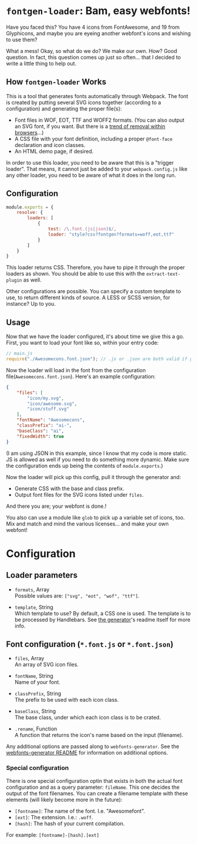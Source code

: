 # `fontgen-loader`: Bam, easy webfonts!

Have you faced this? You have 4 icons from FontAwesome, and 19 from Glyphicons, and maybe you are eyeing another webfont's icons and wishing to use them?

What a mess! Okay, so what do we do? We make our own. How? Good question. In fact, this question comes up just so often... that I decided to write a little thing to help out.

## How `fontgen-loader` Works

This is a tool that generates fonts automatically through Webpack. The font is created by putting several SVG icons together (according to a configuration) and generating the proper file(s):

- Font files in WOF, EOT, TTF and WOFF2 formats. (You can also output an SVG font, if you want. But there is a [trend of removal within browsers](http://caniuse.com/#feat=svg-fonts)...)
- A CSS file with your font definition, including a proper `@font-face` declaration and icon classes.
- An HTML demo page, if desired.

In order to use this loader, you need to be aware that this is a "trigger loader". That means, it cannot just be added to your `webpack.config.js` like any other loader, you need to be aware of what it does in the long run.

## Configuration

```javascript
module.exports = {
    resolve: {
        loaders: [
            {
                test: /\.font.(js|json)$/,
                loader: "style?css?fontgen?formats=woff,eot,ttf"
            }
        ]
    }
}
```

This loader returns CSS. Therefore, you have to pipe it through the proper loaders as shown. You should be able to use this with the `extract-text-plugin` as well.

Other configurations are possible. You can specify a custom template to use, to return different kinds of source. A LESS or SCSS version, for instance? Up to you.

## Usage

Now that we have the loader configured, it's about time we give this a go. First, you want to load your font like so, within your entry code:

```javascript
// main.js
require("./Awesomecons.font.json"); // .js or .json are both valid if you used the config above
```

Now the loader will load in the font from the configuration file(`Awesomecons.font.json`). Here's an example configuration:

```json
{
    "files": [
        "icon/my.svg",
        "icon/awesome.svg",
        "icon/stuff.svg"
    ],
    "fontName": "Awesomecons",
    "classPrefix": "ai-",
    "baseClass": "ai",
    "fixedWidth": true
}
```

(I am using JSON in this example, since I know that my code is more static. JS is allowed as well if you need to do something more dynamic. Make sure the configuration ends up being the contents of `module.exports`.)

Now the loader will pick up this config, pull it through the generator and:

- Generate CSS with the base and class prefix.
- Output font files for the SVG icons listed under `files`.

And there you are; your webfont is done.!

You also can use a module like `glob` to pick up a variable set of icons, too. Mix and match and mind the various licenses... and make your own webfont!

# Configuration

## Loader parameters

- `formats`, Array<br>
Possible values are: `["svg", "eot", "wof", "ttf"]`.

- `template`, String<br>
Which template to use? By default, a CSS one is used. The template is to be processed by Handlebars. See [the generator](https://github.com/nfroidure/svgicons2svgfont)'s readme itself for more info.

## Font configuration (`*.font.js` or `*.font.json`)

- `files`, Array<br>
An array of SVG icon files.

- `fontName`, String<br>
Name of your font.

- `classPrefix`, String<br>
The prefix to be used with each icon class.

- `baseClass`, String<br>
The base class, under which each icon class is to be crated.

- `.rename`, Function<br>
A function that returns the icon's name based on the input (filename).

Any additional options are passed along to `webfonts-generator`. See the [webfonts-generator README](https://www.npmjs.com/package/webfonts-generator) for information on additional options.

### Special configuration
There is one special configuration optin that exists in both the actual font configuration and as a query parameter: `fileName`. This one decides the output of the font filenames. You can create a filename template with these elements (will likely become more in the future):

- `[fontname]`: The name of the font. I.e. "Awesomefont".
- `[ext]`: The extension. I.e.: `.woff`.
- `[hash]`: The hash of your current compilation.

For example: `[fontname]-[hash].[ext]`


